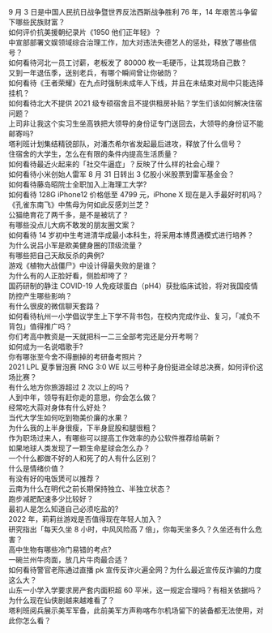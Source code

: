 9 月 3 日是中国人民抗日战争暨世界反法西斯战争胜利 76 年，14 年艰苦斗争留下哪些民族财富？  
如何评价抗美援朝纪录片《1950 他们正年轻》？  
中宣部部署文娱领域综合治理工作，加大对违法失德艺人的惩处，释放了哪些信号？  
如何看待河北一员工讨薪，老板发了 80000 枚一毛硬币，让其现场自己数？  
又到一年退伍季，送别老兵，有哪个瞬间曾让你破防？  
如何看待《王者荣耀》在九点时强制未成年人下线，并且在未结束对局中只能选择挂机？  
如何看待北大不提供 2021 级专硕宿舍且不提供租房补贴？学生们该如何解决住宿问题？  
上司非让我这个实习生坐高铁把大领导的身份证专门送回去，大领导的身份证不能邮寄吗?  
塔利班计划集结精锐部队，对潘杰希尔省发起最后进攻，释放了什么信号？  
住宿舍的大学生，怎么在有限的条件内提高生活质量？  
如何看待最近火起来的「社交牛逼症」？反映了什么样的社会心理？  
如何看待小米创始人雷军 8 月 31 日转出 3 亿股小米股票到雷军基金会？  
如何看待藤岛昭院士全职加入上海理工大学?  
如何看待 128G iPhone12 价格低至 4799 元，iPhone X 现在是入手最好时机吗？  
《孔雀东南飞》中焦母为何如此反感刘兰芝？  
公猫绝育花了两千多，是不是被坑了？  
有哪些没点儿大病不敢发的朋友圈文案？  
如何看待 14 岁初中生考进清华成最小本科生，将采用本博贯通模式进行培养？  
为什么说吕小军是欧美健身圈的顶级流量？  
有哪些把自己天敌反杀的典例?  
游戏《植物大战僵尸》中设计得最失败的是谁？  
为什么有的人正脸好看，侧脸却垮了？  
国药研制的静注 COVID-19 人免疫球蛋白（pH4）获批临床试验，将对我国疫情防控产生哪些影响？  
有什么很皮的微信聊天套路？  
如何看待杭州一小学倡议学生上下学不背书包，在校内完成作业、复习，「减负不背包」值得推广吗？  
你们考高中教资是一天就把科一二三全部考完还是分开考啊？  
如何成为一名说唱歌手?  
你有哪张至今舍不得删掉的考研备考照片？  
2021 LPL 夏季冒泡赛 RNG 3:0 WE 以三号种子身份挺进全球总决赛，如何评价这场比赛？  
有什么地方你旅游超过 2 次以上的吗？  
人到中年，领导有赶你走的意思，你会怎么做？  
经常吃大蒜对身体有什么好处？  
当代大学生如何吃到物美价廉的水果？  
为什么我的上半身很瘦，下半身屁股和腿很粗？  
作为职场过来人，有哪些可以提高工作效率的办公软件推荐给萌新？  
如果地球人类发现了一颗生命星球会怎么办？  
一个什么都做不好的人和死了的人有什么区别？  
什么是情绪价值？  
有没有好的电饭煲可以推荐？  
云南为什么在明代之前长期保持独立、半独立状态？  
跑步减肥配速多少比较好？  
最初人是怎么知道自己必须吃盐的?  
2022 年，莉莉丝游戏是否值得现在年轻人加入？  
研究指出「每天久坐 8 小时，中风风险高 7 倍」，你每天坐多久？久坐还有什么危害？  
高中生物有哪些冷门易错的考点?  
一碗兰州牛肉面，放几片牛肉最合适？  
如何看待警官老陈通过直播 pk 宣传反诈火遍全网？为什么最近宣传反诈骗的力度这么大？  
山东一小学入学要求房产套内面积超 60 平米，这一规定合理吗？有相关依据吗？  
为什么现在仙侠剧越来越难看了？  
塔利班阅兵展示美军军备，此前美军方声称喀布尔机场留下的装备都无法使用，对此你怎么看？  

